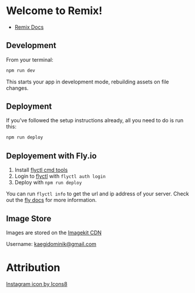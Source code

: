 # Welcome to Remix!

- [Remix Docs](https://remix.run/docs)

## Development

From your terminal:

```sh
npm run dev
```

This starts your app in development mode, rebuilding assets on file changes.

## Deployment

If you've followed the setup instructions already, all you need to do is run this:

```sh
npm run deploy
```

## Deployement with Fly.io

1. Install [flyctl cmd tools](https://fly.io/docs/getting-started/installing-flyctl/)
2. Login to [flyctl](https://fly.io/docs/getting-started/log-in-to-fly/) with `flyctl auth login`
3. Deploy with `npm run deploy`

You can run `flyctl info` to get the url and ip address of your server.
Check out the [fly docs](https://fly.io/docs/getting-started/node/) for more information.



## Image Store

Images are stored on the [Imagekit CDN](https://imagekit.io/dashboard)

Username: kaegidominik@gmail.com 



# Attribution


<a href="https://icons8.com/icon/xQDoK3WxHJ8O/instagram">Instagram icon by Icons8</a> 